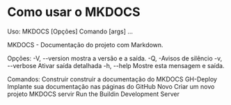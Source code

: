 # Como usar o MKDOCS

Uso: MKDOCS [Opções] Comando [args] ...

  MKDOCS - Documentação do projeto com Markdown.


Opções:
  -V, --version mostra a versão e a saída.
  -Q, -Avisos de silêncio
  -v, --verbose Ativar saída detalhada
  -h, --help Mostre esta mensagem e saída.

Comandos:
  Construir construir a documentação do MKDOCS
  GH-Deploy Implante sua documentação nas páginas do GitHub
  Novo Criar um novo projeto MKDOCS
  servir Run the Buildin Development Server
